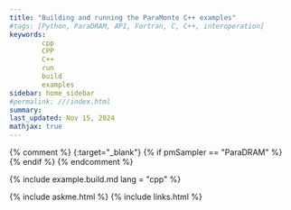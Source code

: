 ```yaml
---
title: "Building and running the ParaMonte C++ examples"
#tags: [Python, ParaDRAM, API, Fortran, C, C++, interoperation]
keywords: 
        cpp
        CPP
        C++
        run
        build
        examples
sidebar: home_sidebar
#permalink: ///index.html
summary:
last_updated: Nov 15, 2024
mathjax: true
---
```

{% comment %}
[](){:target="_blank"}
{% if pmSampler == "ParaDRAM" %}
{% endif %}
{% endcomment %}
<br>

{% include example.build.md lang = "cpp" %}


{% include askme.html %}
{% include links.html %}
